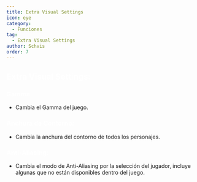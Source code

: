 ```yaml
---
title: Extra Visual Settings
icon: eye
category:
  - Funciones
tag:
  - Extra Visual Settings
author: Schvis
order: 7
---
```


## <span style='color:white;'>Extra Visual Settings:</span>
### <span style='color:white;'>Gamma:</span>
- Cambia el Gamma del juego.
### <span style='color:white;'>Anchura de Contorno:</span>
- Cambia la anchura del contorno de todos los personajes.
### <span style='color:white;'>Anti-Aliasing:</span>
- Cambia el modo de Anti-Aliasing por la selección del jugador, incluye algunas que no están disponibles dentro del juego.
